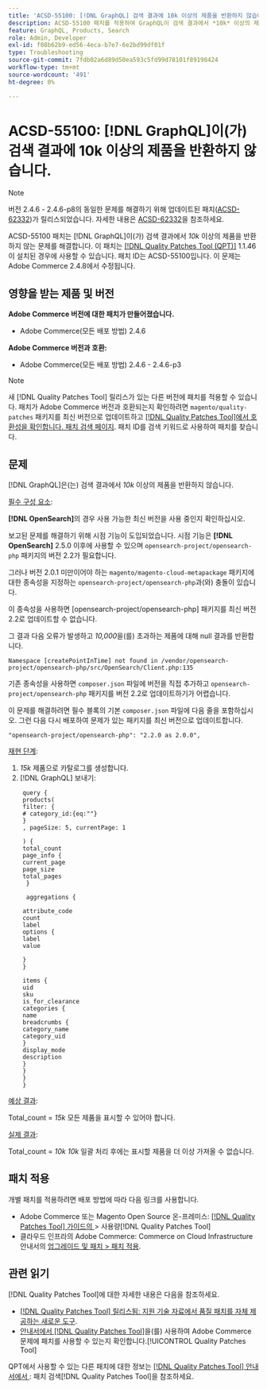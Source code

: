 ```yaml
---
title: 'ACSD-55100: [!DNL GraphQL] 검색 결과에 10k 이상의 제품을 반환하지 않습니다.'
description: ACSD-55100 패치를 적용하여 GraphQL이 검색 결과에서 *10k* 이상의 제품을 반환하지 않는 Adobe Commerce 문제를 해결합니다.
feature: GraphQL, Products, Search
role: Admin, Developer
exl-id: f08b62b9-ed56-4eca-b7e7-6e2bd99df01f
type: Troubleshooting
source-git-commit: 7fdb02a6d89d50ea593c5fd99d78101f89198424
workflow-type: tm+mt
source-wordcount: '491'
ht-degree: 0%

---
```


# ACSD-55100: [!DNL GraphQL]이(가) 검색 결과에 10k 이상의 제품을 반환하지 않습니다.

>[!NOTE]
>
>버전 2.4.6 - 2.4.6-p8의 동일한 문제를 해결하기 위해 업데이트된 패치([ACSD-62332](/help/tools/quality-patches-tool/patches-available-in-qpt/v1-1-55/acsd-62332-product-listing-graphql-query-limit-plus-live-search-current-page.md))가 릴리스되었습니다. 자세한 내용은 [ACSD-62332](/help/tools/quality-patches-tool/patches-available-in-qpt/v1-1-55/acsd-62332-product-listing-graphql-query-limit-plus-live-search-current-page.md)을 참조하세요.

ACSD-55100 패치는 [!DNL GraphQL]이(가) 검색 결과에서 *10k* 이상의 제품을 반환하지 않는 문제를 해결합니다. 이 패치는 [[!DNL Quality Patches Tool (QPT)]](https://experienceleague.adobe.com/ko/docs/commerce-operations/tools/quality-patches-tool/quality-patches-tool-to-self-serve-quality-patches) 1.1.46이 설치된 경우에 사용할 수 있습니다. 패치 ID는 ACSD-55100입니다. 이 문제는 Adobe Commerce 2.4.8에서 수정됩니다.

## 영향을 받는 제품 및 버전

**Adobe Commerce 버전에 대한 패치가 만들어졌습니다.**

* Adobe Commerce(모든 배포 방법) 2.4.6

**Adobe Commerce 버전과 호환:**

* Adobe Commerce(모든 배포 방법) 2.4.6 - 2.4.6-p3

>[!NOTE]
>
>새 [!DNL Quality Patches Tool] 릴리스가 있는 다른 버전에 패치를 적용할 수 있습니다. 패치가 Adobe Commerce 버전과 호환되는지 확인하려면 `magento/quality-patches` 패키지를 최신 버전으로 업데이트하고 [[!DNL Quality Patches Tool]에서 호환성을 확인합니다. 패치 검색 페이지](https://experienceleague.adobe.com/tools/commerce-quality-patches/index.html?lang=ko). 패치 ID를 검색 키워드로 사용하여 패치를 찾습니다.

## 문제

[!DNL GraphQL]은(는) 검색 결과에서 *10k* 이상의 제품을 반환하지 않습니다.

<u>필수 구성 요소</u>:

**[!DNL OpenSearch]**&#x200B;의 경우 사용 가능한 최신 버전을 사용 중인지 확인하십시오.

보고된 문제를 해결하기 위해 시점 기능이 도입되었습니다. 시점 기능은 **[!DNL OpenSearch]** 2.5.0 이후에 사용할 수 있으며 `opensearch-project/opensearch-php` 패키지의 버전 2.2가 필요합니다.

그러나 버전 2.0.1 미만이어야 하는 `magento/magento-cloud-metapackage` 패키지에 대한 종속성을 지정하는 `opensearch-project/opensearch-php`과(와) 충돌이 있습니다.


이 종속성을 사용하면 [opensearch-project/opensearch-php] 패키지를 최신 버전 2.2로 업데이트할 수 없습니다.

그 결과 다음 오류가 발생하고 *10,000*&#x200B;을(를) 초과하는 제품에 대해 null 결과를 반환합니다.

`Namespace [createPointInTime] not found in /vendor/opensearch-project/opensearch-php/src/OpenSearch/Client.php:135`

기존 종속성을 사용하면 `composer.json` 파일에 버전을 직접 추가하고 `opensearch-project/opensearch-php` 패키지를 버전 2.2로 업데이트하기가 어렵습니다.

이 문제를 해결하려면 필수 블록의 기본 `composer.json` 파일에 다음 줄을 포함하십시오. 그런 다음 다시 배포하여 문제가 있는 패키지를 최신 버전으로 업데이트합니다.

`"opensearch-project/opensearch-php": "2.2.0 as 2.0.0",`

<u>재현 단계</u>:

1. *15k* 제품으로 카탈로그를 생성합니다.
1. [!DNL GraphQL] 보내기:

```
    query {
    products(
    filter: {
    # category_id:{eq:""}
    }
    , pageSize: 5, currentPage: 1

    ) {
    total_count
    page_info {
    current_page
    page_size
    total_pages
     }

     aggregations {

    attribute_code
    count
    label
    options {
    label
    value

    }
    }

    items {
    uid
    sku
    is_for_clearance
    categories {
    name
    breadcrumbs {
    category_name
    category_uid
    }
    display_mode
    description
    }
    }
    }
    }
```

<u>예상 결과</u>:

Total_count = *15k*
모든 제품을 표시할 수 있어야 합니다.

<u>실제 결과</u>:

Total_count = *10k*
*10k* 일괄 처리 후에는 표시할 제품을 더 이상 가져올 수 없습니다.

## 패치 적용

개별 패치를 적용하려면 배포 방법에 따라 다음 링크를 사용합니다.

* Adobe Commerce 또는 Magento Open Source 온-프레미스: [[!DNL Quality Patches Tool]  가이드의 &#x200B;](/help/tools/quality-patches-tool/usage.md)> 사용량[!DNL Quality Patches Tool]
* 클라우드 인프라의 Adobe Commerce: Commerce on Cloud Infrastructure 안내서의 [업그레이드 및 패치 > 패치 적용](https://experienceleague.adobe.com/docs/commerce-cloud-service/user-guide/develop/upgrade/apply-patches.html?lang=ko).

## 관련 읽기

[!DNL Quality Patches Tool]에 대한 자세한 내용은 다음을 참조하세요.

* [[!DNL Quality Patches Tool] 릴리스됨: 지원 기술 자료에서 품질 패치를 자체 제공하는 새로운 도구](https://experienceleague.adobe.com/ko/docs/commerce-operations/tools/quality-patches-tool/quality-patches-tool-to-self-serve-quality-patches).
* [&#x200B; 안내서에서  [!DNL Quality Patches Tool]](/help/tools/quality-patches-tool/patches-available-in-qpt/check-patch-for-magento-issue-with-magento-quality-patches.md)을(를) 사용하여 Adobe Commerce 문제에 패치를 사용할 수 있는지 확인합니다.[!UICONTROL Quality Patches Tool]


QPT에서 사용할 수 있는 다른 패치에 대한 정보는 [[!DNL Quality Patches Tool] 안내서에서 &#x200B;](https://experienceleague.adobe.com/tools/commerce-quality-patches/index.html?lang=ko): 패치 검색[!DNL Quality Patches Tool]을 참조하세요.
